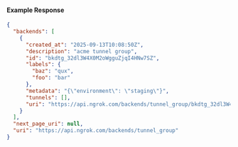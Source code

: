 <!-- Code generated for API Clients. DO NOT EDIT. -->

#### Example Response

```json
{
  "backends": [
    {
      "created_at": "2025-09-13T10:08:50Z",
      "description": "acme tunnel group",
      "id": "bkdtg_32dl3W4X0M2oWgguZjqI4HNw7SZ",
      "labels": {
        "baz": "qux",
        "foo": "bar"
      },
      "metadata": "{\"environment\": \"staging\"}",
      "tunnels": [],
      "uri": "https://api.ngrok.com/backends/tunnel_group/bkdtg_32dl3W4X0M2oWgguZjqI4HNw7SZ"
    }
  ],
  "next_page_uri": null,
  "uri": "https://api.ngrok.com/backends/tunnel_group"
}
```
